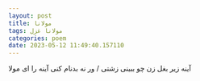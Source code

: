 ```yaml
---
layout: post
title: مولانا
tags: مولانا غزل
categories: poem
date: 2023-05-12 11:49:40.157110
---
```


آینه زیر بغل زن چو ببینی زشتی / ور نه بدنام کنی آینه را ای مولا